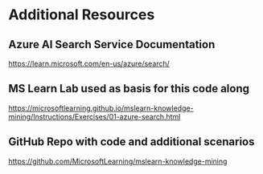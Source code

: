 # Additional Resources

## Azure AI Search Service Documentation

https://learn.microsoft.com/en-us/azure/search/

## MS Learn Lab used as basis for this code along

https://microsoftlearning.github.io/mslearn-knowledge-mining/Instructions/Exercises/01-azure-search.html


## GitHub Repo with code and additional scenarios

https://github.com/MicrosoftLearning/mslearn-knowledge-mining

